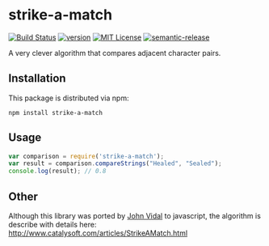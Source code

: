 # strike-a-match

[![Build Status](https://travis-ci.org/jlVidal/strike-a-match.svg?branch=master)](https://travis-ci.org/jlVidal/strike-a-match)
[![version](https://img.shields.io/npm/v/strike-a-match.svg?style=flat-square)](http://npm.im/strike-a-match)
[![MIT License](https://img.shields.io/npm/l/strike-a-match.svg?style=flat-square)](http://opensource.org/licenses/MIT)
[![semantic-release](https://img.shields.io/badge/%20%20%F0%9F%93%A6%F0%9F%9A%80-semantic--release-e10079.svg?style=flat-square)](https://github.com/semantic-release/semantic-release)

A very clever algorithm that compares adjacent character pairs.


## Installation

This package is distributed via npm:

```
npm install strike-a-match
```

## Usage

```javascript
var comparison = require('strike-a-match');
var result = comparison.compareStrings("Healed", "Sealed");
console.log(result); // 0.8
```

## Other

Although this library was ported by [John Vidal](https://twitter.com/johnLvidal) to javascript, the algorithm is describe with details here: http://www.catalysoft.com/articles/StrikeAMatch.html
